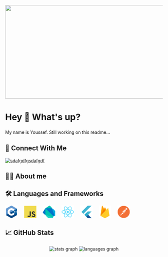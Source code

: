 <div id="header" align="center">
  <img src="https://media.giphy.com/media/v1.Y2lkPTc5MGI3NjExeG5kNWZvdG5pZnQycmYyZmhzYmZhZHM5MHkxejJoamU4ODA2YTRmbCZlcD12MV9pbnRlcm5hbF9naWZfYnlfaWQmY3Q9Zw/JqmupuTVZYaQX5s094/giphy.gif" width="600" height="300"/>
</div>

<h1 align="left">Hey 👋 What's up?</h1>

###

<p align="left">My name is Youssef. Still working on this readme...</p>

###

<h2 align="left">🤝 Connect With Me</h2>

<div align="left">
<a href="https://www.linkedin.com/in/youssef-remah-989598209/" target="blank">
  <img align="center" src="https://raw.githubusercontent.com/rahuldkjain/github-profile-readme-generator/master/src/images/icons/Social/linked-in-alt.svg" alt="sdafgdfgsdafgdf" height="50" width="50" />
</a>
</div>

###

<h2 align="left">👩‍💻 About me</h2>

###

<h2 align="left">🛠 Languages and Frameworks</h2>

<div align="left">
  <img src="https://github.com/devicons/devicon/blob/v2.16.0/icons/cplusplus/cplusplus-original.svg" height="40" alt="cplusplus logo"/>

  <img width="12"/>

  <img src="https://github.com/devicons/devicon/blob/v2.16.0/icons/javascript/javascript-original.svg" height="40" alt="javascript logo"/>

  <img width="12"/>

  <img src="https://github.com/devicons/devicon/blob/v2.16.0/icons/dart/dart-original.svg" height="40" alt="Dart logo"/>

  <img width="12"/>

  <img src="https://github.com/devicons/devicon/blob/v2.16.0/icons/react/react-original.svg" height="40" alt="React logo"/>

  <img width="12"/>

  <img src="https://github.com/devicons/devicon/blob/v2.16.0/icons/flutter/flutter-original.svg" height="40" alt="Flutter logo"/>

  <img width="12"/>

  <img src="https://github.com/devicons/devicon/blob/v2.16.0/icons/firebase/firebase-original.svg" height="40" alt="Firebase logo"/>

  <img width="12"/>

  <img src="https://github.com/devicons/devicon/blob/v2.16.0/icons/postman/postman-original.svg" height="40" alt="Postman logo"/>
</div>

###

<h2 align="left">📈 GitHub Stats </h2>

###

<div align="center">
  
<img src="https://github-readme-stats.vercel.app/api?username=Youssef-Remah&hide_title=false&hide_rank=false&show_icons=true&include_all_commits=true&count_private=true&disable_animations=false&theme=dracula&locale=en&hide_border=false" height="150" alt="stats graph"  />
  
  <img src="https://github-readme-stats.vercel.app/api/top-langs?username=Youssef-Remah&locale=en&hide_title=false&layout=compact&card_width=320&langs_count=5&theme=dracula&hide_border=false" height="150" alt="languages graph"  />
  
</div>
